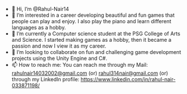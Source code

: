 - 👋 Hi, I’m @Rahul-Nair14
- 👀 I’m interested in a career developing beautiful and fun games that people can play and enjoy. I also play the piano and learn different languages as a hobby.
- 🌱 I’m currently a Computer science student at the PSG College of Arts and Science. I started making games as a hobby, then it became a passion and now I view it as my career.
- 💞️ I’m looking to collaborate on fun and challenging game development projects using the Unity Engine and C#. 
- 📫 How to reach me: You can reach me through my Mail: rahulnair14032002@gmail.com (or) rahul314nair@gmail.com (or) through my LinkedIn profile: https://www.linkedin.com/in/rahul-nair-033871198/


